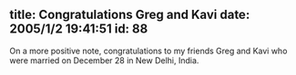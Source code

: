 title: Congratulations Greg and Kavi
date: 2005/1/2 19:41:51
id: 88
---
On a more positive note, congratulations to my friends Greg and Kavi who were married on December 28 in New Delhi, India.